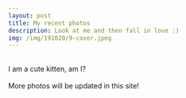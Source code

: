 ```yaml
---
layout: post
title: My recent photos
description: Look at me and then fall in love :)
img: /img/191020/9-cover.jpeg
---
```




<div class="img_row">
	<img class="col one" src="{{ site.baseurl }}/img/191020/4.jpeg" alt="" title=""/>
	<img class="col one" src="{{ site.baseurl }}/img/191020/5.jpeg" alt="" title=""/>
	<img class="col one" src="{{ site.baseurl }}/img/191020/6.jpeg" alt="" title=""/>
</div>

<div class="col three caption">
	I am a cute kitten, am I?
</div>

<div class="img_row">
	<img class="col one" src="{{ site.baseurl }}/img/191020/7.jpeg" alt="" title=""/>
	<img class="col one" src="{{ site.baseurl }}/img/191020/8.jpeg" alt="" title=""/>
	<img class="col one" src="{{ site.baseurl }}/img/191020/9.jpeg" alt="" title=""/>
</div>

<div class="col three caption">
	More photos will be updated in this site!
</div>
